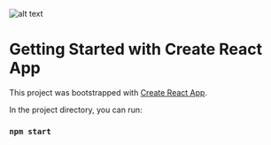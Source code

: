 ![alt text](C:\Users\caioo\Documents\GitHub-Projects\todolist\Example.png)








# Getting Started with Create React App

This project was bootstrapped with [Create React App](https://github.com/facebook/create-react-app).

In the project directory, you can run:

### `npm start`




